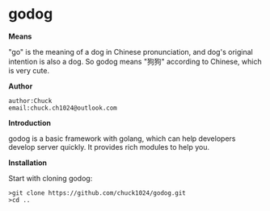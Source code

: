 # godog

**Means**

"go" is the meaning of a dog in Chinese pronunciation, 
and dog's original intention is also a dog. So godog 
means "狗狗" according to Chinese, which is very 
cute.

**Author**

```
author:Chuck
email:chuck.ch1024@outlook.com
```

**Introduction**

godog is a basic framework with golang, which can help developers develop server quickly. It provides rich modules to help you.

**Installation**

Start with cloning godog:
```
>git clone https://github.com/chuck1024/godog.git
>cd ..
```
  
